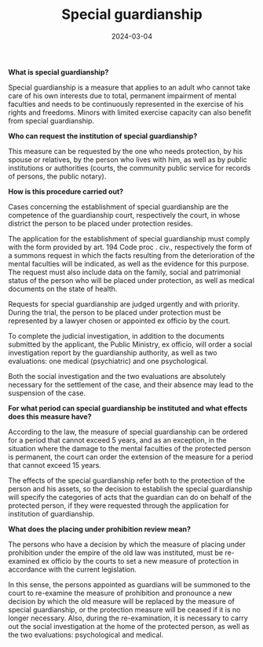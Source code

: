 ﻿---
title: 'Special guardianship'
metaTitle: 'Special guardianship'
metaDesc: 'Special guardianship: definition, procedure'
socialImage: images/guardianship.jpg
date: '2024-03-04'
tags:
  - guardianship, Special guardianship, medical evaluations, period 
---


**What is special guardianship?**

Special guardianship is a measure that applies to an adult who cannot take care of his own interests due to total, permanent impairment of mental faculties and needs to be continuously represented in the exercise of his rights and freedoms. Minors with limited exercise capacity can also benefit from special guardianship.

**Who can request the institution of special guardianship?**

This measure can be requested by the one who needs protection, by his spouse or relatives, by the person who lives with him, as well as by public institutions or authorities (courts, the community public service for records of persons, the public notary).

**How is this procedure carried out?**

Cases concerning the establishment of special guardianship are the competence of the guardianship court, respectively the court, in whose district the person to be placed under protection resides.

The application for the establishment of special guardianship must comply with the form provided by art. 194 Code proc . civ., respectively the form of a summons request in which the facts resulting from the deterioration of the mental faculties will be indicated, as well as the evidence for this purpose. The request must also include data on the family, social and patrimonial status of the person who will be placed under protection, as well as medical documents on the state of health.

Requests for special guardianship are judged urgently and with priority. During the trial, the person to be placed under protection must be represented by a lawyer chosen or appointed ex officio by the court.

To complete the judicial investigation, in addition to the documents submitted by the applicant, the Public Ministry, ex officio, will order a social investigation report by the guardianship authority, as well as two evaluations: one medical (psychiatric) and one psychological.

Both the social investigation and the two evaluations are absolutely necessary for the settlement of the case, and their absence may lead to the suspension of the case.

**For what period can special guardianship be instituted and what effects does this measure have?**

According to the law, the measure of special guardianship can be ordered for a period that cannot exceed 5 years, and as an exception, in the situation where the damage to the mental faculties of the protected person is permanent, the court can order the extension of the measure for a period that cannot exceed 15 years.

The effects of the special guardianship refer both to the protection of the person and his assets, so the decision to establish the special guardianship will specify the categories of acts that the guardian can do on behalf of the protected person, if they were requested through the application for institution of guardianship.

**What does the placing under prohibition review mean?**

The persons who have a decision by which the measure of placing under prohibition under the empire of the old law was instituted, must be re-examined ex officio by the courts to set a new measure of protection in accordance with the current legislation.

In this sense, the persons appointed as guardians will be summoned to the court to re-examine the measure of prohibition and pronounce a new decision by which the old measure will be replaced by the measure of special guardianship, or the protection measure will be ceased if it is no longer necessary. Also, during the re-examination, it is necessary to carry out the social investigation at the home of the protected person, as well as the two evaluations: psychological and medical.
